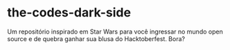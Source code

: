 # the-codes-dark-side
Um repositório inspirado em Star Wars para você ingressar no mundo open source e de quebra ganhar sua blusa do Hacktoberfest. Bora?
